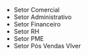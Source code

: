 
* Setor Comercial
* Setor Administrativo
* Setor Financeiro
* Setor RH
* Setor PME
* Setor Pós Vendas VIver


